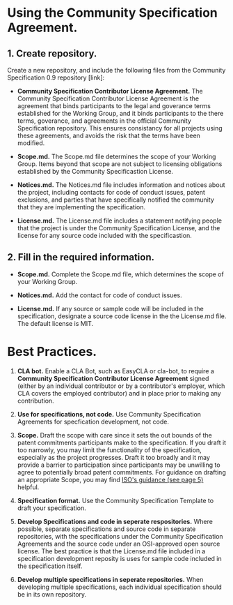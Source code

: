 # Using the Community Specification Agreement.

## 1. Create repository.

Create a new repository, and include the following files from the Community Specification 0.9 repository [link]:

- **Community Specification Contributor License Agreement.**  The Community Specification Contributor License Agreement is the agreement that binds participants to the legal and goverance terms established for the Working Group, and it binds participants to the there terms, goverance, and agreements in the official Community Specification repository.  This ensures  consistancy for all projects using these agreements, and avoids the risk that the terms have been modified. 

- **Scope.md.**  The Scope.md file determines the scope of your Working Group.  Items beyond that scope are not subject to licensing obligations established by the Community Specificastion License.    

- **Notices.md.**  The Notices.md file includes information and notices about the project, including contacts for code of conduct issues, patent exclusions, and parties that have specifically notified the community that they are implementing the specification.

- **License.md.**  The License.md file includes a statement notifying people that the project is under the Community Specification License, and the license for any source code included with the specificastion.

## 2. Fill in the required information.

- **Scope.md.**  Complete the Scope.md file, which determines the scope of your Working Group.

- **Notices.md.** Add the contact for code of conduct issues.

- **License.md.** If any source or sample code will be included in the specification, designate a source code license in the the License.md file.  The default license is MIT.


# Best Practices.

1. **CLA bot.** Enable a CLA Bot, such as EasyCLA or cla-bot, to require a **Community Specification Contributor License Agreement** signed (either by an individual contributor or by a contributor's employer, which CLA covers the employed contributor) and in place prior to making any contribution.

1. **Use for specifications, not code.**  Use Community Specification Agreements for specfication development, not code.

1. **Scope.** Draft the scope with care since it sets the out bounds of the patent commitments participants make to the specification.  If you draft it too narrowly, you may limit the functionality of the specification, especially as the project progresses.  Draft it too broadly and it may provide a barrier to participation since participants may be unwilling to agree to potentially broad patent commitments.  For guidance on drafting an appropriate Scope, you may find [ISO's guidance (see page 5)](https://www.iso.org/files/live/sites/isoorg/files/archive/pdf/en/how-to-write-standards.pdf "ISO How To Write Standards Guide") helpful.

1.  **Specification format.**  Use the Community Specification Template to draft your specification.

1. **Develop Specifications and code in seperate respositories.**  Where possible, separate specifications and source code in separate repositories, with the specifications under the Community Specification Agreements and the source code under an OSI-approved open source license.  The best practice is that the License.md file included in a specification development reposity is uses for sample code included in the specification itself.

1. **Develop multiple specifications in seperate repositories.** When developing multiple specifications, each individual specification should be in its own repository.
